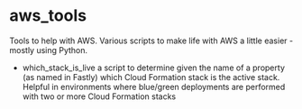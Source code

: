 # aws_tools
Tools to help with AWS. Various scripts to make life with AWS a little easier - mostly using Python.
- which_stack_is_live a script to determine given the name of a property (as named in Fastly) which Cloud Formation
    stack is the active stack. Helpful in environments where blue/green deployments are performed with two or more
    Cloud Formation stacks



